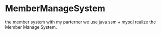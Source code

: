 # MemberManageSystem
the member system with my parterner
we use java ssm + mysql realize the Member Manage System.
